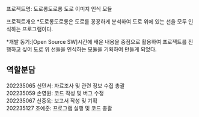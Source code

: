 프로젝트명: 도로롱도로롱
도로 이미지 인식 모듈

프로젝트개요
*도로롱도로롱은 도로를 꽁꽁하게 분석하여 도로 위에 있는 선을 모두 인식하는 프로그램이다.

*개발 동기:[Open Source SW]시간에 배운 내용을 중점으로 활용하여 프로젝트를 진행하고 싶어 도로 위 선들을 인식하는 모듈을 기획하여 만들게 되었다.

역할분담
----
202235065 신민서: 자료조사 및 관련 정보 수집 총괄</br>
202235059 손영원: 코드 작성 및 버그 수정</br>
202235067 신중욱: 보고서 작성 및 기획</br>
202235127 조예준: 프로그램 실행 및 코드 총괄</br>